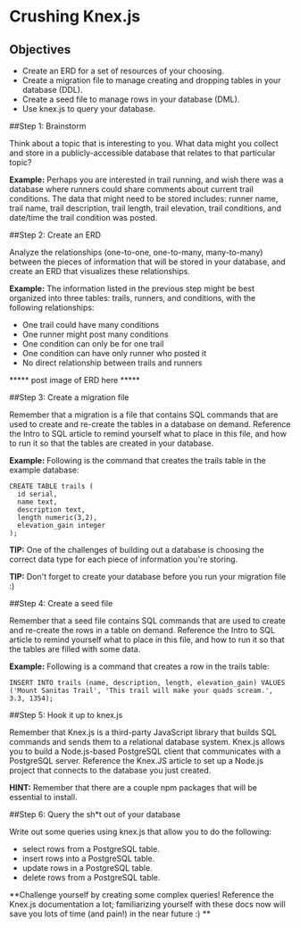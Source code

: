 # Crushing Knex.js

## Objectives

- Create an ERD for a set of resources of your choosing.
- Create a migration file to manage creating and dropping tables in your database (DDL).
- Create a seed file to manage rows in your database (DML).
- Use knex.js to query your database.

##Step 1: Brainstorm

Think about a topic that is interesting to you. What data might you collect and store in a publicly-accessible database that relates to that particular topic?

**Example:** Perhaps you are interested in trail running, and wish there was a database where runners could share comments about current trail conditions. The data that might need to be stored includes: runner name, trail name, trail description, trail length, trail elevation, trail conditions, and date/time the trail condition was posted.

##Step 2: Create an ERD

Analyze the relationships (one-to-one, one-to-many, many-to-many) between the pieces of information that will be stored in your database, and create an ERD that visualizes these relationships.

**Example:** The information listed in the previous step might be best organized into three tables: trails, runners, and conditions, with the following relationships:

- One trail could have many conditions
- One runner might post many conditions
- One condition can only be for one trail
- One condition can have only runner who posted it
- No direct relationship between trails and runners

***** post image of ERD here *****

##Step 3: Create a migration file

Remember that a migration is a file that contains SQL commands that are used to create and re-create the tables in a database on demand. Reference the Intro to SQL article to remind yourself what to place in this file, and how to run it so that the tables are created in your database.

**Example:** Following is the command that creates the trails table in the example database:

```
CREATE TABLE trails (
  id serial,
  name text,
  description text,
  length numeric(3,2),
  elevation_gain integer
);
```

**TIP:** One of the challenges of building out a database is choosing the correct data type for each piece of information you're storing.

**TIP:** Don't forget to create your database before you run your migration file :)

##Step 4: Create a seed file

Remember that a seed file contains SQL commands that are used to create and re-create the rows in a table on demand. Reference the Intro to SQL article to remind yourself what to place in this file, and how to run it so that the tables are filled with some data.

**Example:** Following is a command that creates a row in the trails table:

```
INSERT INTO trails (name, description, length, elevation_gain) VALUES ('Mount Sanitas Trail', 'This trail will make your quads scream.', 3.3, 1354);
```

##Step 5: Hook it up to knex.js

Remember that Knex.js is a third-party JavaScript library that builds SQL commands and sends them to a relational database system. Knex.js allows you to build a Node.js-based PostgreSQL client that communicates with a PostgreSQL server. Reference the Knex.JS article to set up a Node.js project that connects to the database you just created.

**HINT:** Remember that there are a couple npm packages that will be essential to install.


##Step 6: Query the sh*t out of your database

Write out some queries using knex.js that allow you to do the following:
- select rows from a PostgreSQL table.
- insert rows into a PostgreSQL table.
- update rows in a PostgreSQL table.
- delete rows from a PostgreSQL table.

**Challenge yourself by creating some complex queries! Reference the Knex.js documentation a lot; familiarizing yourself with these docs now will save you lots of time (and pain!) in the near future :) **
